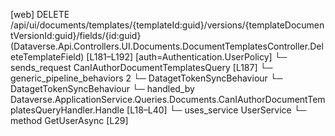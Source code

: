 [web] DELETE /api/ui/documents/templates/{templateId:guid}/versions/{templateDocumentVersionId:guid}/fields/{id:guid}  (Dataverse.Api.Controllers.UI.Documents.DocumentTemplatesController.DeleteTemplateField)  [L181–L192] [auth=Authentication.UserPolicy]
  └─ sends_request CanIAuthorDocumentTemplatesQuery [L187]
    └─ generic_pipeline_behaviors 2
      └─ DatagetTokenSyncBehaviour
      └─ DatagetTokenSyncBehaviour
    └─ handled_by Dataverse.ApplicationService.Queries.Documents.CanIAuthorDocumentTemplatesQueryHandler.Handle [L18–L40]
      └─ uses_service UserService
        └─ method GetUserAsync [L29]

